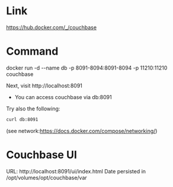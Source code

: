# Link
https://hub.docker.com/_/couchbase

# Command

docker run -d --name db -p 8091-8094:8091-8094 -p 11210:11210 couchbase

Next, visit http://localhost:8091

- You can access couchbase via  db:8091 

Try also the following:
```bash
curl db:8091
```
(see network:https://docs.docker.com/compose/networking/)

# Couchbase UI
URL: http://localhost:8091/ui/index.html
Date persisted in /opt/volumes/opt/couchbase/var
